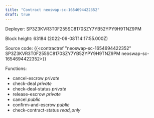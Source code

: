 ```yaml
---
title: "Contract neoswap-sc-1654694422352"
draft: true
---
```

Deployer: SP3Z3KVR3T0F255SC8170SZY7YB52YPY9H9TNZ9PM


 



Block height: 63184 (2022-06-08T14:17:55.000Z)

Source code: {{<contractref "neoswap-sc-1654694422352" SP3Z3KVR3T0F255SC8170SZY7YB52YPY9H9TNZ9PM neoswap-sc-1654694422352>}}

Functions:

* cancel-escrow _private_
* check-deal _private_
* check-deal-status _private_
* release-escrow _private_
* cancel _public_
* confirm-and-escrow _public_
* check-contract-status _read_only_
